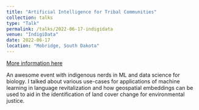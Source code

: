 ```yaml
---
title: "Artificial Intelligence for Tribal Communities"
collection: talks
type: "Talk"
permalink: /talks/2022-06-17-indigidata
venue: "IndigiData"
date: 2022-06-17
location: "Mobridge, South Dakota"
---
```


[More information here](https://indigidata.org/)

An awesome event with indigenous nerds in ML and data science for biology. I talked about various use-cases for applications of machine learning in language revitalization and how geospatial embeddings can be used to aid in the identification of land cover change for environmental justice.
